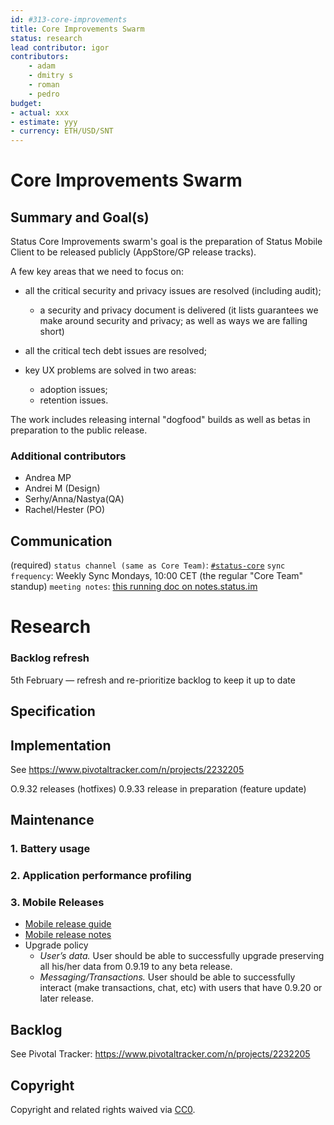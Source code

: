 ```yaml
---
id: #313-core-improvements
title: Core Improvements Swarm
status: research
lead contributor: igor
contributors:
    - adam
    - dmitry s
    - roman
    - pedro
budget:
- actual: xxx
- estimate: yyy
- currency: ETH/USD/SNT
---
```


# Core Improvements Swarm

## Summary and Goal(s)

Status Core Improvements swarm's goal is the preparation of Status Mobile Client to be released publicly (AppStore/GP release tracks).

A few key areas that we need to focus on:

* all the critical security and privacy issues are resolved (including audit);
    - a security and privacy document is delivered (it lists guarantees we make around security and privacy; as well as ways we are falling short)

* all the critical tech debt issues are resolved;
* key UX problems are solved in two areas:
    - adoption issues;
    - retention issues.

The work includes releasing internal "dogfood" builds as well as betas in preparation to the public release.

### Additional contributors
- Andrea MP
- Andrei M (Design)
- Serhy/Anna/Nastya(QA)
- Rachel/Hester (PO)

## Communication
(required)
`status channel (same as Core Team)`: [`#status-core`](https://get.status.im/chat/public/status-core)
`sync frequency`: Weekly Sync Mondays, 10:00 CET (the regular "Core Team" standup)
`meeting notes`: [this running doc on notes.status.im](https://notes.status.im/sm7x7tPpQESkRwu7YNFzSQ)

# Research

### Backlog refresh
5th February — refresh and re-prioritize backlog to keep it up to date

## Specification

## Implementation

See https://www.pivotaltracker.com/n/projects/2232205

O.9.32 releases (hotfixes)
0.9.33 release in preparation (feature update)

## Maintenance

### 1. Battery usage

### 2. Application performance profiling

### 3. Mobile Releases

- [Mobile release guide](https://notes.status.im/mobile-release-guide)
- [Mobile release notes](https://notes.status.im/mobile-release-notes)
- Upgrade policy
    * *User’s data.* User should be able to successfully upgrade preserving all his/her data from 0.9.19 to any beta release.
    * *Messaging/Transactions.* User should be able to successfully interact (make transactions, chat, etc) with users that have 0.9.20 or later release.

## Backlog

See Pivotal Tracker: https://www.pivotaltracker.com/n/projects/2232205


## Copyright

Copyright and related rights waived via [CC0](https://creativecommons.org/publicdomain/zero/1.0/).


